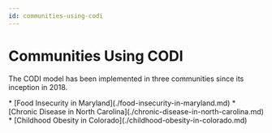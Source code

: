 ```yaml
---
id: communities-using-codi
---
```


# Communities Using CODI

The CODI model has been implemented in three communities since its inception in 2018.  

<div className="blue-links">
* [Food Insecurity in Maryland](./food-insecurity-in-maryland.md)
* [Chronic Disease in North Carolina](./chronic-disease-in-north-carolina.md)
* [Childhood Obesity in Colorado](./childhood-obesity-in-colorado.md)
</div>
